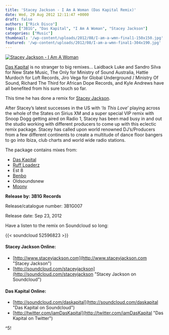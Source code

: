 ```yaml
---
title: 'Stacey Jackson - I Am A Woman (Das Kapital Remix)'
date: Wed, 29 Aug 2012 12:11:47 +0000
draft: false
authors: ["Rick Disco"]
tags: ["3B1G", "Das Kapital", "I Am A Woman", "Stacey Jackson"]
categories: ["Music"]
thumbnail: '/wp-content/uploads/2012/08/I-am-a-wmn-final1-150x150.jpg'
featured: '/wp-content/uploads/2012/08/I-am-a-wmn-final1-304x190.jpg'
---
```


[![Stacey Jackson - I Am A Woman](/wp-content/uploads/2012/08/I-am-a-wmn-final1-1024x1024.jpg "Stacey Jackson - I Am A Woman")](/wp-content/uploads/2012/08/I-am-a-wmn-final1.jpg)

[Das Kapital](http://soundcloud.com/daskapital "Das Kapital on Soundcloud") is no stranger to big remixes... Laidback Luke and Sandro Silva for New State Music, The Only for Ministry of Sound Australia, Hattie Murdoch for Loft Records, Jiro Vega for Global Underground / Ministry Of Sound, Richard The Third for African Dope Records, and Kyle Andrews have all benefited from his sure touch so far.

This time he has done a remix for [Stacey Jackson](http://www.staceyjackson.com "Stacey Jackson").

After Stacey’s latest successes in the US with ‘_Is This Love_’ playing across the whole of the States on Sirius XM and a super special VIP remix with Snoop Dogg getting aired on Radio 1, Stacey has been mad busy in and out the studio working with different producers to come up with this eclectic remix package. Stacey has called upon world renowned DJ’s/Producers from a few different continents to create a multitude of dance floor bangers to go into Ibiza, club charts and world wide radio stations.

The package contains mixes from:

*   [Das Kapital](http://soundcloud.com/daskapital "Das Kapital on Soundcloud")
*   [Ruff Loaderz](http://ruffloaderz.com/ "Ruff Loaderz")
*   Est 8
*   [Benbo](http://soundcloud.com/benbo "Benbo on Soundcloud")
*   Oldsoundsnew
*   [Moony](http://www.moony.it/ "Monny")

**Release by: 3B1G Records**

Release/catalogue number: 3B1G007

Release date: Sep 23, 2012

Have a listen to the remix on Soundcloud so long:

{{< soundcloud 52596823 >}}

#### Stacey Jackson Online:

*   [http://www.staceyjackson.com](http://www.staceyjackson.com "Stacey Jackson")
*   [http://soundcloud.com/staceyjackson](http://soundcloud.com/staceyjackson "Stacey Jackson on Soundcloud")

#### Das Kapital Online:

*   [http://soundcloud.com/daskapital](http://soundcloud.com/daskapital "Das Kapital on Soundcloud")
*   [http://twitter.com/iamDasKapital](http://twitter.com/iamDasKapital "Das Kapital on Twitter")

^5!

